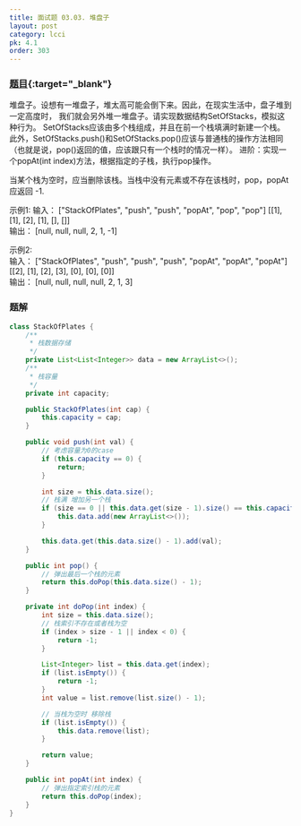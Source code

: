 ```yaml
---
title: 面试题 03.03. 堆盘子
layout: post
category: lcci
pk: 4.1
order: 303
---
```


### [题目](https://leetcode-cn.com/stack-of-plates-lcci/){:target="_blank"}

堆盘子。设想有一堆盘子，堆太高可能会倒下来。因此，在现实生活中，盘子堆到一定高度时，
我们就会另外堆一堆盘子。请实现数据结构SetOfStacks，模拟这种行为。
SetOfStacks应该由多个栈组成，并且在前一个栈填满时新建一个栈。
此外，SetOfStacks.push()和SetOfStacks.pop()应该与普通栈的操作方法相同
（也就是说，pop()返回的值，应该跟只有一个栈时的情况一样）。
进阶：实现一个popAt(int index)方法，根据指定的子栈，执行pop操作。

当某个栈为空时，应当删除该栈。当栈中没有元素或不存在该栈时，pop，popAt应返回 -1.

示例1:
输入： ["StackOfPlates", "push", "push", "popAt", "pop", "pop"] [[1], [1], [2], [1], [], []]  
输出： [null, null, null, 2, 1, -1]

示例2:  
输入： ["StackOfPlates", "push", "push", "push", "popAt", "popAt", "popAt"] [[2], [1], [2], [3], [0], [0], [0]]  
输出： [null, null, null, null, 2, 1, 3]

### 题解

```java
class StackOfPlates {
    /**
     * 栈数据存储
     */
    private List<List<Integer>> data = new ArrayList<>();
    /**
     * 栈容量
     */
    private int capacity;

    public StackOfPlates(int cap) {
        this.capacity = cap;
    }

    public void push(int val) {
        // 考虑容量为0的case
        if (this.capacity == 0) {
            return;
        }

        int size = this.data.size();
        // 栈满 增加另一个栈
        if (size == 0 || this.data.get(size - 1).size() == this.capacity) {
            this.data.add(new ArrayList<>());
        }

        this.data.get(this.data.size() - 1).add(val);
    }

    public int pop() {
        // 弹出最后一个栈的元素
        return this.doPop(this.data.size() - 1);
    }

    private int doPop(int index) {
        int size = this.data.size();
        // 栈索引不存在或者栈为空
        if (index > size - 1 || index < 0) {
            return -1;
        }

        List<Integer> list = this.data.get(index);
        if (list.isEmpty()) {
            return -1;
        }
        int value = list.remove(list.size() - 1);

        // 当栈为空时 移除栈
        if (list.isEmpty()) {
            this.data.remove(list);
        }

        return value;
    }

    public int popAt(int index) {
        // 弹出指定索引栈的元素
        return this.doPop(index);
    }
}
```